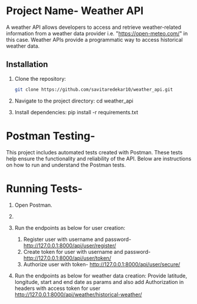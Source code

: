# Project Name- Weather API

A weather API allows developers to access and retrieve weather-related information from a weather data provider 
i.e. "https://open-meteo.com/" in this case. Weather APIs provide a programmatic way to access historical weather data.


## Installation

1. Clone the repository:

   ```bash
   git clone https://github.com/savitaredekar10/weather_api.git

2. Navigate to the project directory:
   cd weather_api

3. Install dependencies:
   pip install -r requirements.txt

# Postman Testing-
This project includes automated tests created with Postman. 
These tests help ensure the functionality and reliability of the API. 
Below are instructions on how to run and understand the Postman tests.

# Running Tests-
1.	Open Postman.
2.	
2. Run the endpoints as below for user creation:
     1. Register user with username and password-
  	http://127.0.0.1:8000/api/user/register/   
     2. Create token for user with username and password-
  	http://127.0.0.1:8000/api/user/token/   
     3. Authorize user with token-
  	http://127.0.0.1:8000/api/user/secure/

3. Run the endpoints as below for weather data creation:
	Provide latitude, longitude, start and end date as params and also add Authorization in 	headers with access token for user
	http://127.0.0.1:8000/api/weather/historical-weather/


